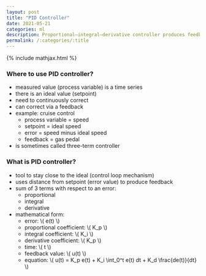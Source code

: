 ```yaml
---
layout: post
title: "PID Controller"
date: 2021-05-21
categories: ml
description: Proportional–integral–derivative controller produces feedback to reduce measured error in the next step.
permalink: /:categories/:title
---
```


{% include mathjax.html %}

### Where to use PID controller?
- measured value (process variable) is a time series
- there is an ideal value (setpoint)
- need to continuously correct
- can correct via a feedback
- example: cruise control
  - process variable = speed
  - setpoint = ideal speed
  - error = speed minus ideal speed
  - feedback = gas pedal
- is sometimes called three-term controller


### What is PID controller?
- tool to stay close to the ideal (control loop mechanism)
- uses distance from setpoint (error value) to produce feedback
- sum of 3 terms with respect to an error:
  - proportional
  - integral
  - derivative
- mathematical form:
  - error: \\( e(t) \\)
  - proportional coefficient: \\( K_p \\)
  - integral coefficient: \\( K_i \\)
  - derivative coefficient: \\( K_p \\)
  - time: \\( t \\)
  - feedback value: \\( u(t) \\)
  - equation: \\( u(t) = K_p e(t) + K_i \int_0^t e(t) dt + K_d \frac{de(t)}{dt} \\)


